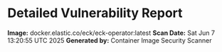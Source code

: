# Detailed Vulnerability Report

**Image:** docker.elastic.co/eck/eck-operator:latest
**Scan Date:** Sat Jun  7 13:20:55 UTC 2025
**Generated by:** Container Image Security Scanner

